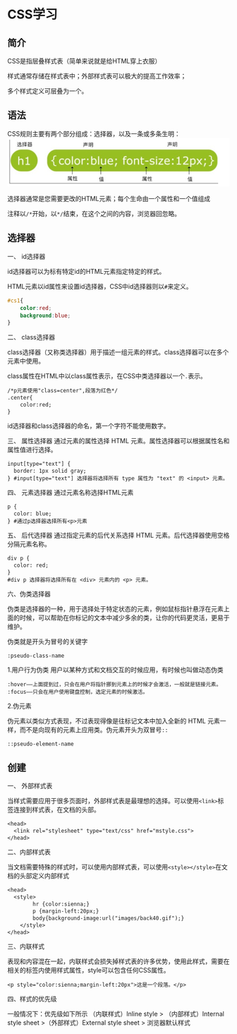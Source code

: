 # CSS学习

## 简介

CSS是指层叠样式表（简单来说就是给HTML穿上衣服）

样式通常存储在样式表中；外部样式表可以极大的提高工作效率；

多个样式定义可层叠为一个。

## 语法

CSS规则主要有两个部分组成：选择器，以及一条或多条生明：
![picture](../../图片/HTML/CSS笔记1.png)

选择器通常是您需要更改的HTML元素；每个生命由一个属性和一个值组成

注释以`/*`开始，以`*/`结束，在这个之间的内容，浏览器回忽略。

## 选择器

一、 id选择器

id选择器可以为标有特定id的HTML元素指定特定的样式。

HTML元素以id属性来设置id选择器，CSS中id选择器则以`#`来定义。
```css
#cs1{
    color:red;
    background:blue;
}
```

二、 class选择器

class选择器（又称类选择器）用于描述一组元素的样式。class选择器可以在多个元素中使用。

class属性在HTML中以class属性表示，在CSS中类选择器以一个`.`表示。
```
/*p元素使用"class=center",段落为红色*/
.center{
    color:red;
}
```

id选择器和class选择器的命名，第一个字符不能使用数字。

三、 属性选择器
通过元素的属性选择 HTML 元素。属性选择器可以根据属性名和属性值进行选择。
```
input[type="text"] {
  border: 1px solid gray;
} #input[type="text"] 选择器将选择所有 type 属性为 "text" 的 <input> 元素。
```

四、 元素选择器
通过元素名称选择HTML元素
```
p {
  color: blue;
} #通过p选择器选择所有<p>元素
```

五、 后代选择器
通过指定元素的后代关系选择 HTML 元素。后代选择器使用空格分隔元素名称。
```
div p {
  color: red;
} 
#div p 选择器将选择所有在 <div> 元素内的 <p> 元素。
```

六、伪类选择器

伪类是选择器的一种，用于选择处于特定状态的元素，例如鼠标指针悬浮在元素上面的时候，可以帮助在你标记的文本中减少多余的类，让你的代码更灵活，更易于维护。

伪类就是开头为冒号的关键字
```
:pseudo-class-name
```

1.用户行为伪类
用户以某种方式和文档交互的时候应用，有时候也叫做动态伪类
```
:hover——上面提到过，只会在用户将指针挪到元素上的时候才会激活，一般就是链接元素。
:focus——只会在用户使用键盘控制，选定元素的时候激活。
```

2.伪元素

伪元素以类似方式表现，不过表现得像是往标记文本中加入全新的 HTML 元素一样，而不是向现有的元素上应用类。伪元素开头为双冒号`::`
```
::pseudo-element-name
```

## 创建

一、 外部样式表

当样式需要应用于很多页面时，外部样式表是最理想的选择。可以使用`<link>`标签连接到样式表，在文档的头部。
```
<head>
  <link rel="stylesheet" type="text/css" href="mstyle.css">
</head>
```

二、内部样式表

当文档需要特殊的样式时，可以使用内部样式表，可以使用`<style></style>`在文档的头部定义内部样式
```
<head>
  <style>
        hr {color:sienna;}
        p {margin-left:20px;}
        body{background-image:url("images/back40.gif");}
    </style>
</head>
```

三、内联样式

表现和内容混在一起，内联样式会损失掉样式表的许多优势，使用此样式，需要在相关的标签内使用样式属性，style可以包含任何CSS属性。
```
<p style="color:sienna;margin-left:20px">这是一个段落。</p>
```

四、样式的优先级

一般情况下：优先级如下所示
（内联样式）Inline style > （内部样式）Internal style sheet >（外部样式）External style sheet > 浏览器默认样式